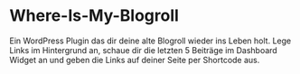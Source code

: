 # Where-Is-My-Blogroll
Ein WordPress Plugin das dir deine alte Blogroll wieder ins Leben holt. Lege Links im Hintergrund an, schaue dir die letzten 5 Beiträge im Dashboard Widget an und geben die Links auf deiner Seite per Shortcode aus.
